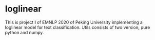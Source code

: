 # loglinear
This is project I of EMNLP 2020 of Peking University implementing a loglinear model for text classification.
Utils consists of two version, pure python and numpy.

